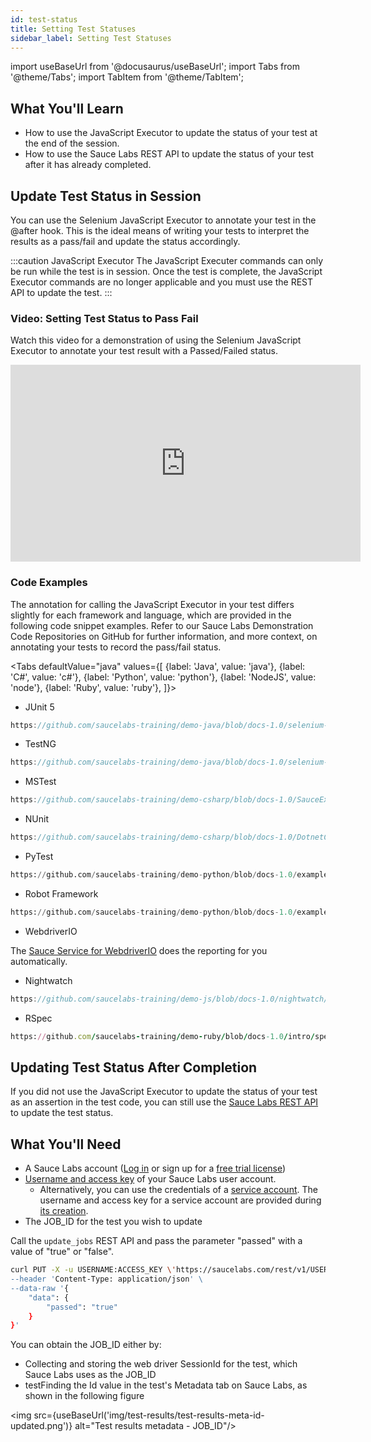 ```yaml
---
id: test-status
title: Setting Test Statuses
sidebar_label: Setting Test Statuses
---
```


import useBaseUrl from '@docusaurus/useBaseUrl';
import Tabs from '@theme/Tabs';
import TabItem from '@theme/TabItem';

## What You'll Learn

- How to use the JavaScript Executor to update the status of your test at the end of the session.
- How to use the Sauce Labs REST API to update the status of your test after it has already completed.

## Update Test Status in Session

You can use the Selenium JavaScript Executor to annotate your test in the @after hook. This is the ideal means of
writing your tests to interpret the results as a pass/fail and update the status accordingly.

:::caution JavaScript Executor
The JavaScript Executer commands can only be run while the test is in session.
Once the test is complete, the JavaScript Executor commands are no longer applicable and you must use the
REST API to update the test.
:::

### Video: Setting Test Status to Pass Fail

Watch this video for a demonstration of using the Selenium JavaScript Executor to annotate your test result with a
Passed/Failed status.

<iframe width="560" height="315" src="https://www.youtube.com/embed/iaKRGjO-L8Y" title="YouTube video player"
frameborder="0" allow="accelerometer; autoplay; clipboard-write; encrypted-media; gyroscope; picture-in-picture"
allowfullscreen></iframe>

### Code Examples

The annotation for calling the JavaScript Executor in your test differs slightly for each framework and language,
which are provided in the following code snippet examples. Refer to our Sauce Labs Demonstration Code Repositories
on GitHub for further information, and more context, on annotating your tests to record the pass/fail status.

<Tabs
defaultValue="java"
values={[
{label: 'Java', value: 'java'},
{label: 'C#', value: 'c#'},
{label: 'Python', value: 'python'},
{label: 'NodeJS', value: 'node'},
{label: 'Ruby', value: 'ruby'},
]}>

<TabItem value="java">

- JUnit 5

```java reference title="Test Reporting with JUnit 5 Test Watcher"
https://github.com/saucelabs-training/demo-java/blob/docs-1.0/selenium-examples/src/test/java/com/saucedemo/selenium/demo/SeleniumTest.java#L56-L68
```

- TestNG

```java reference title="Test Reporting with TestNG"
https://github.com/saucelabs-training/demo-java/blob/docs-1.0/selenium-testng-examples/src/test/java/com/saucedemo/selenium/testng/demo/SeleniumTest.java#L43-L47
```

</TabItem>
<TabItem value="c#">

- MSTest

```csharp reference title="Test Reporting with MSTest"
https://github.com/saucelabs-training/demo-csharp/blob/docs-1.0/SauceExamples/SeleniumMsTest/Onboarding/InstantSauceTest.cs#L83-L85
```

- NUnit

```csharp reference title="Test Reporting with NUnit"
https://github.com/saucelabs-training/demo-csharp/blob/docs-1.0/DotnetCore/Sauce.Demo/Core.Selenium.Examples/AllTestsBase.cs#L61-L64
```

</TabItem>
<TabItem value="python">

- PyTest

```python reference title="Test Reporting with PyTest"
https://github.com/saucelabs-training/demo-python/blob/docs-1.0/examples/w3c-examples/test_pytest_chrome.py#L33-L38
```

- Robot Framework

```python reference title="Test Reporting with Robot Framework"
https://github.com/saucelabs-training/demo-python/blob/docs-1.0/examples/robotframework/desktop_web/Tests/resource.robot#L58-L61
```

</TabItem>
<TabItem value="node">

- WebdriverIO

The [Sauce Service for WebdriverIO](https://v6.webdriver.io/docs/sauce-service.html) does the reporting for you automatically.

- Nightwatch

```javascript reference title="Test Reporting with Nightwatch"
https://github.com/saucelabs-training/demo-js/blob/docs-1.0/nightwatch/appium-web/examples/update-sauce-real-devices/tests/custom-commands/customSauceLabsEnd.js#L30-L35
```

</TabItem>

<TabItem value="ruby">

- RSpec

```ruby reference title="Test Reporting with RSpec"
https://github.com/saucelabs-training/demo-ruby/blob/docs-1.0/intro/spec/spec_helper.rb#L20-L24
```

</TabItem>
</Tabs>

## Updating Test Status After Completion

If you did not use the JavaScript Executor to update the status of your test as an assertion in the test code,
you can still use the [Sauce Labs REST API](/dev/api/) to update the test status.

## What You'll Need

- A Sauce Labs account ([Log in](https://accounts.saucelabs.com/am/XUI/#login/) or sign up for a [free trial license](https://saucelabs.com/sign-up))
- [Username and access key](https://app.saucelabs.com/user-settings) of your Sauce Labs user account.
  - Alternatively, you can use the credentials of a [service account](/basics/acct-team-mgmt/managing-service-accounts). The username and access key for a service account are provided during [its creation](/basics/acct-team-mgmt/managing-service-accounts/#creating-a-service-account).
- The JOB_ID for the test you wish to update

Call the `update_jobs` REST API and pass the parameter "passed" with a value of "true" or "false".

```bash title="Update Test Status"
curl PUT -X -u USERNAME:ACCESS_KEY \'https://saucelabs.com/rest/v1/USERNAME/jobs/JOB_ID' \
--header 'Content-Type: application/json' \
--data-raw '{
    "data": {
        "passed": "true"
    }
}'
```

You can obtain the JOB_ID either by:

- Collecting and storing the web driver SessionId for the test, which Sauce Labs uses as the JOB_ID
- testFinding the Id value in the test's Metadata tab on Sauce Labs, as shown in the following figure

<img src={useBaseUrl('img/test-results/test-results-meta-id-updated.png')} alt="Test results metadata - JOB_ID"/>
